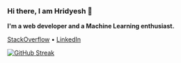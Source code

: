 ### Hi there, I am Hridyesh 👋
<strong> I'm a web developer and a Machine Learning enthusiast. </strong>

[StackOverflow](https://stackoverflow.com/users/20300609/hridyeshk?tab=profile) •
[LinkedIn](https://in.linkedin.com/in/hridyesh-khandelwal-16b8a119a)


[![GitHub Streak](http://github-readme-streak-stats.herokuapp.com?user=hridyeshK&theme=dark&background=000000)](https://git.io/streak-stats)


<!--
**hridyeshK/hridyeshK** is a ✨ _special_ ✨ repository because its `README.md` (this file) appears on your GitHub profile.

Here are some ideas to get you started:

- 🔭 I’m currently working on ...
- 🌱 I’m currently learning ...
- 👯 I’m looking to collaborate on ...
- 🤔 I’m looking for help with ...
- 💬 Ask me about ...
- 📫 How to reach me: ...
- 😄 Pronouns: ...
- ⚡ Fun fact: ...
-->
